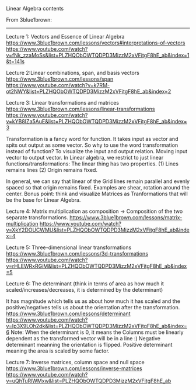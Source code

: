 Linear Algebra contents

From 3blue1brown:
*****************
Lecture 1: Vectors and Essence of Linear Algebra
https://www.3blue1brown.com/lessons/vectors#interpretations-of-vectors
https://www.youtube.com/watch?v=fNk_zzaMoSs&list=PLZHQObOWTQDPD3MizzM2xVFitgF8hE_ab&index=1&t=141s

Lecture 2:Linear combinations, span, and basis vectors
https://www.3blue1brown.com/lessons/span
https://www.youtube.com/watch?v=k7RM-ot2NWY&list=PLZHQObOWTQDPD3MizzM2xVFitgF8hE_ab&index=2
 
 
Lecture 3: Linear transformations and matrices
https://www.3blue1brown.com/lessons/linear-transformations
https://www.youtube.com/watch?v=kYB8IZa5AuE&list=PLZHQObOWTQDPD3MizzM2xVFitgF8hE_ab&index=3
 
Transformation is a fancy word for function. It takes input as vector and spits out output as some vector. 
So why to use the word transformation instead of function? 
To visualize the input and output relation. Moving input vector to output vector.
In Linear algebra, we restrict to just linear functions/transformations: The linear thing has two properties. 
(1) Lines remains lines 
(2) Origin remains fixed. 

In general, we can say that linear of the Grid lines remain parallel and evenly spaced so that origin remains fixed. 
Examples are shear, rotation around the center. 
Bonus point: think and visualize Matrices as Tranformations that will be the base for Linear Algebra.
 
Lecture 4: Matrix multiplication as composition -> Composition of the two separate transformations. 
https://www.3blue1brown.com/lessons/matrix-multiplication
https://www.youtube.com/watch?v=XkY2DOUCWMU&list=PLZHQObOWTQDPD3MizzM2xVFitgF8hE_ab&index=4
 
Lecture 5: Three-dimensional linear transformations
https://www.3blue1brown.com/lessons/3d-transformations
https://www.youtube.com/watch?v=rHLEWRxRGiM&list=PLZHQObOWTQDPD3MizzM2xVFitgF8hE_ab&index=5
 
Lecture 6: The determinant (think in terms of area as how much it scaled/increases/decreases, it is determined by the determinant)

It has magnitude which tells us as about how much it has scaled and the positive/negatives tells us about the orientation after the transformation. 
https://www.3blue1brown.com/lessons/determinant
https://www.youtube.com/watch?v=Ip3X9LOh2dk&list=PLZHQObOWTQDPD3MizzM2xVFitgF8hE_ab&index=6
Note: When the determinant is 0, it means the Columns must be linearly dependent as the transformed vector will be in a line :)
      Negative determinant meanning the orientation is flipped. 
      Positive determinant meaning the area is scaled by some factor.
 
Lecture 7: Inverse matrices, column space and null space
https://www.3blue1brown.com/lessons/inverse-matrices
https://www.youtube.com/watch?v=uQhTuRlWMxw&list=PLZHQObOWTQDPD3MizzM2xVFitgF8hE_ab
